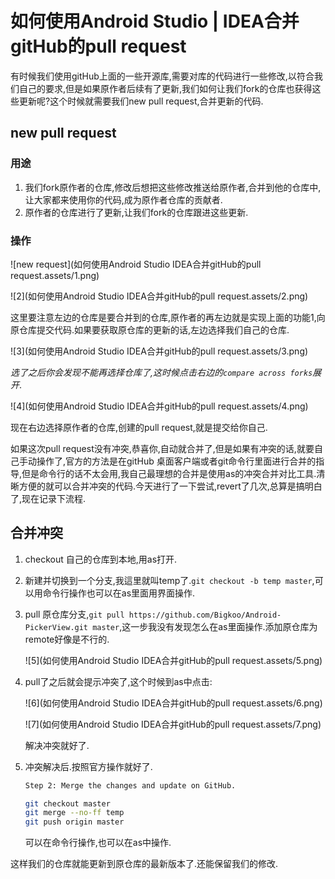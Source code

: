 # 如何使用Android Studio | IDEA合并gitHub的pull request

有时候我们使用gitHub上面的一些开源库,需要对库的代码进行一些修改,以符合我们自己的要求,但是如果原作者后续有了更新,我们如何让我们fork的仓库也获得这些更新呢?这个时候就需要我们new pull request,合并更新的代码.

## new pull request

### 用途

1. 我们fork原作者的仓库,修改后想把这些修改推送给原作者,合并到他的仓库中,让大家都来使用你的代码,成为原作者仓库的贡献者.
2. 原作者的仓库进行了更新,让我们fork的仓库跟进这些更新.

### 操作



![new request](如何使用Android Studio  IDEA合并gitHub的pull request.assets/1.png)

![2](如何使用Android Studio  IDEA合并gitHub的pull request.assets/2.png)

这里要注意左边的仓库是要合并到的仓库,原作者的再左边就是实现上面的功能1,向原仓库提交代码.如果要获取原仓库的更新的话,左边选择我们自己的仓库.

![3](如何使用Android Studio  IDEA合并gitHub的pull request.assets/3.png)

*选了之后你会发现不能再选择仓库了,这时候点击右边的`compare across forks`展开*.

![4](如何使用Android Studio  IDEA合并gitHub的pull request.assets/4.png)

现在右边选择原作者的仓库,创建的pull request,就是提交给你自己.

如果这次pull request没有冲突,恭喜你,自动就合并了,但是如果有冲突的话,就要自己手动操作了,官方的方法是在gitHub 桌面客户端或者git命令行里面进行合并的指导,但是命令行的话不太会用,我自己最理想的合并是使用as的冲突合并对比工具.清晰方便的就可以合并冲突的代码.今天进行了一下尝试,revert了几次,总算是搞明白了,现在记录下流程.

## 合并冲突

1. checkout 自己的仓库到本地,用as打开.

2. 新建并切换到一个分支,我這里就叫temp了.`git checkout -b temp master`,可以用命令行操作也可以在as里面用界面操作.

3. pull 原仓库分支,`git pull https://github.com/Bigkoo/Android-PickerView.git master`,这一步我没有发现怎么在as里面操作.添加原仓库为remote好像是不行的.

   ![5](如何使用Android Studio  IDEA合并gitHub的pull request.assets/5.png)

4. pull了之后就会提示冲突了,这个时候到as中点击:

   ![6](如何使用Android Studio  IDEA合并gitHub的pull request.assets/6.png)

   ![7](如何使用Android Studio  IDEA合并gitHub的pull request.assets/7.png)

   解决冲突就好了.

5. 冲突解决后.按照官方操作就好了.

   ```bash
   Step 2: Merge the changes and update on GitHub.
   
   git checkout master
   git merge --no-ff temp
   git push origin master
   ```

   可以在命令行操作,也可以在as中操作.

这样我们的仓库就能更新到原仓库的最新版本了.还能保留我们的修改.